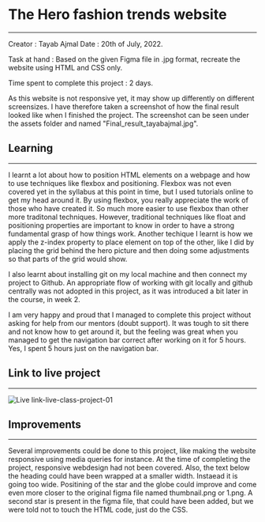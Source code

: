 # The Hero fashion trends website
---
Creator : Tayab Ajmal
Date : 20th of July, 2022.

Task at hand : Based on the given Figma file in .jpg format, recreate the website using HTML and CSS only.

Time spent to complete this project : 2 days.

As this website is not responsive yet, it may show up differently on different screensizes. I have therefore taken a screenshot of how the final result looked like when I finished the project. The screenshot can be seen under the assets folder and named "Final_result_tayabajmal.jpg". 

## Learning
---

I learnt a lot about how to position HTML elements on a webpage and how to use techniques like flexbox and positioning. Flexbox was not even covered yet in the syllabus at this point in time, but I used tutorials online to get my head around it. By using flexbox, you really appreciate the work of those who have created it. So much more easier to use flexbox than other more traditonal techniques. However, traditional techniques like float and positioning properties are important to know in order to have a strong fundamental grasp of how things work. Another techique I learnt is how we apply the z-index property to place element on top of the other, like I did by placing the grid behind the hero picture and then doing some adjustments so that parts of the grid would show. 

I also learnt about installing git on my local machine and then connect my project to Github. An appropriate flow of working with git locally and github centrally was not adopted in this project, as it was introduced a bit later in the course, in week 2. 

I am very happy and proud that I managed to complete this project without asking for help from our mentors (doubt support). It was tough to sit there and not know how to get around it, but the feeling was great when you managed to get the navigation bar correct after working on it for 5 hours. Yes, I spent 5 hours just on the navigation bar. 

## Link to live project
---
![Live link-live-class-project-01](https://62e43ee86987524009e6fc7d--gentle-vacherin-63e47c.netlify.app/)

## Improvements
---
Several improvements could be done to this project, like making the website responsive using media queries for instance. At the time of completing the project, responsive webdesign had not been covered. Also, the text below the heading could have been wrapped at a smaller width. Instaead it is going too wide. Positining of the star and the globe could improve and come even more closer to the original figma file named thumbnail.png or 1.png. A second star is present in the figma file, that could have been added, but we were told not to touch the HTML code, just do the CSS. 

